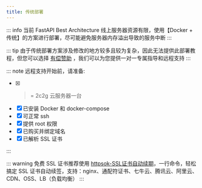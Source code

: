 ```yaml
---
title: 传统部署
---
```


::: info
当前 FastAPI Best Architecture 线上服务器资源有限，使用【Docker + 传统】的方案进行部署，尽可能避免服务器内存溢出导致的服务中断
:::

::: tip
由于传统部署方案涉及修改的地方较多且较为复杂，因此无法提供此部署教程，但您可以选择 [有偿赞助](../../sponsors.md#有偿赞助)
，我们可以为您提供一对一专属指导和远程支持
:::

::: note
远程支持开始前，请准备:

- [x] >= 2c2g 云服务器一台
- [x] 已安装 Docker 和 docker-compose
- [x] 可正常 ssh
- [x] 提供 root 权限
- [x] 已购买并绑定域名
- [x] 已解析 SSL 证书

:::

::: warning
免费 SSL 证书推荐使用 [httpsok-SSL证书自动续期](https://httpsok.com/p/4Qjd)，一行命令，轻松搞定 SSL
证书自动续签，支持：nginx、通配符证书、七牛云、腾讯云、阿里云、CDN、OSS、LB（负载均衡）
:::
